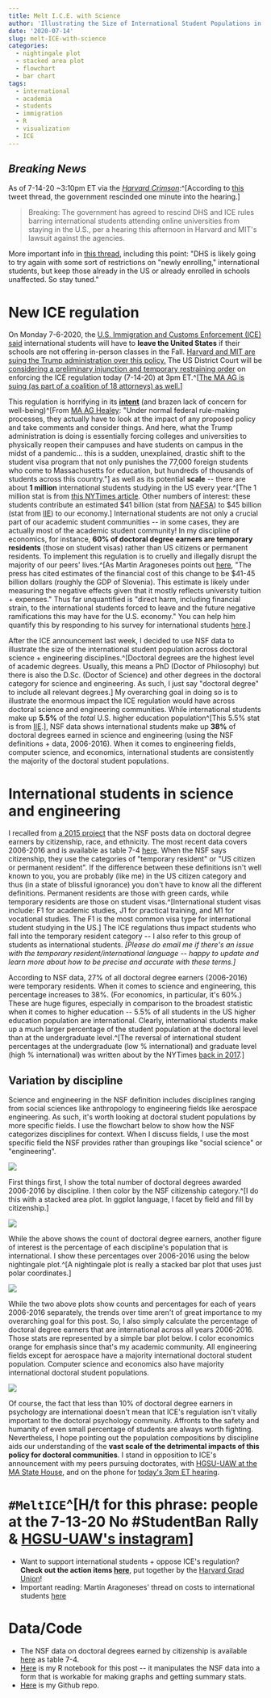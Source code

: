 ```yaml
---
title: Melt I.C.E. with Science 
author: 'Illustrating the Size of International Student Populations in Science & Engineering'
date: '2020-07-14'
slug: melt-ICE-with-science
categories:
  - nightingale plot
  - stacked area plot
  - flowchart
  - bar chart
tags:
  - international
  - academia
  - students
  - immigration
  - R
  - visualization
  - ICE
---
```


## *Breaking News*

As of 7-14-20 ~3:10pm ET via the [*Harvard Crimson*](https://twitter.com/thecrimson/status/1283116935853506560?s=20):^[According to [this](https://twitter.com/gsiskind/status/1283115441825644545) tweet thread, the government rescinded one minute into the hearing.]

> Breaking: The government has agreed to rescind DHS and ICE rules barring international students attending online universities from staying in the U.S., per a hearing this afternoon in Harvard and MIT's lawsuit against the agencies.

More important info in [this thread](https://twitter.com/ReichlinMelnick/status/1283115985608871944), including this point: "DHS is likely going to try again with some sort of restrictions on "newly enrolling," international students, but keep those already in the US or already enrolled in schools unaffected. So stay tuned."

# New ICE regulation

On Monday 7-6-2020, the [U.S. Immigration and Customs Enforcement (ICE) said](https://www.ice.gov/news/releases/sevp-modifies-temporary-exemptions-nonimmigrant-students-taking-online-courses-during) international students will have to **leave the United States** if their schools are not offering in-person classes in the Fall. [Harvard and MIT are suing the Trump administration over this policy.](https://news.harvard.edu/gazette/story/2020/07/higher-ed-leaders-back-harvard-mit-fight-against-ice-rules/) The US District Court will be [considering a preliminary injunction and temporary restraining order](https://www.bostonglobe.com/2020/07/10/metro/big-hearing-set-tuesday-harvard-mit-lawsuit-challenging-ice-rules-international-students/) on enforcing the ICE regulation today (7-14-20) at 3pm ET.^[[The MA AG is suing (as part of a coalition of 18 attorneys) as well.](https://www.mass.gov/news/massachusetts-ags-office-leads-multistate-lawsuit-seeking-nationwide-injunction-against-new)]

This regulation is horrifying in its [**intent**](https://www.nytimes.com/2020/07/07/us/student-visas-coronavirus.html) (and brazen lack of concern for well-being)^[From [MA AG Healey](https://www.npr.org/2020/07/08/889112795/massachusetts-attorney-general-on-new-ice-regulation-regarding-international-stu): "Under normal federal rule-making processes, they actually have to look at the impact of any proposed policy and take comments and consider things. And here, what the Trump administration is doing is essentially forcing colleges and universities to physically reopen their campuses and have students on campus in the midst of a pandemic... this is a sudden, unexplained, drastic shift to the student visa program that not only punishes the 77,000 foreign students who come to Massachusetts for education, but hundreds of thousands of students across this country."] as well as its potential **scale** -- there are about **1 million** international students studying in the US every year.^[The 1 million stat is from [this NYTimes article](https://www.nytimes.com/2020/07/10/us/f1-student-visa-lawsuit.html). Other numbers of interest: these students contribute an estimated $41 billion (stat from [NAFSA](https://www.nafsa.org/policy-and-advocacy/policy-resources/losing-talent-economic-and-foreign-policy-risk-america-cant-ignore)) to $45 billion (stat from [IIE](https://www.iie.org/Research-and-Insights/Open-Doors/Data/Economic-Impact-of-International-Students)) to our economy.] International students are not only a crucial part of our academic student communities -- in some cases, they are actually most of the academic student community! In my discipline of economics, for instance, **60% of doctoral degree earners are temporary residents** (those on student visas) rather than US citizens or permanent residents. To implement this regulation is to cruelly and illegally disrupt the majority of our peers' lives.^[As Martin Aragoneses points out [here](https://twitter.com/m_aragoneses/status/1282424586827595778), "The press has cited estimates of the financial cost of this change to be $41-45 billion dollars (roughly the GDP of Slovenia). This estimate is likely under measuring the negative effects given that it mostly reflects university tuition + expenses." Thus far unquantified is "direct harm, including financial strain, to the international students forced to leave and the future negative ramifications this may have for the U.S. economy." You can help him quantify this by responding to his survey for international students [here](https://t.co/QuwjOWjBF8?amp=1).] 

After the ICE announcement last week, I decided to use NSF data to illustrate the size of the international student population across doctoral science + engineering disciplines.^[Doctoral degrees are the highest level of academic degrees. Usually, this means a PhD (Doctor of Philosophy) but there is also the D.Sc. (Doctor of Science) and other degrees in the doctoral category for science and engineering. As such, I just say "doctoral degree" to include all relevant degrees.] My overarching goal in doing so is to illustrate the enormous impact the ICE regulation would have across doctoral science and engineering communities. While international students make up **5.5%** of the *total* U.S. higher education population^[This 5.5% stat is from [IIE](https://www.iie.org/Why-IIE/Announcements/2019/11/Number-of-International-Students-in-the-United-States-Hits-All-Time-High).], NSF data shows international students make up **38%** of doctoral degrees earned in science and engineering (using the NSF definitions + data, 2006-2016). When it comes to engineering fields, computer science, and economics, international students are consistently the majority of the doctoral student populations.

# International students in science and engineering

I recalled from [a 2015 project](https://thelittledataset.com/2015/12/31/thishttps://thelittledataset.com/2015/12/31/this-post-is-brought-to-you-by-the-national-science-foundation/-post-is-brought-to-you-by-the-national-science-foundation/)
that the NSF posts data on doctoral degree earners by citizenship, race, and ethnicity. The most recent data covers 2006-2016 and is available as table 7-4 [here](https://ncses.nsf.gov/pubs/nsf19304/data). When the NSF says citizenship, they use the categories of "temporary resident" or "US citizen or permanent resident". If the difference between these definitions isn't well known to you, you are probably (like me) in the US citizen category and thus (in a state of blissful ignorance) you don't have to know all the different definitions. Permanent residents are those with green cards, while temporary residents are those on student visas.^[International student visas include: F1 for academic studies, J1 for practical training, and M1 for vocational studies. The F1 is the most common visa type for international student studying in the US.] The ICE regulations thus impact students who fall into the temporary resident category -- I also refer to this group of students as international students. *[Please do email me if there's an issue with the temporary resident/international language -- happy to update and learn more about how to be precise and accurate with these terms.]* 

According to NSF data, 27% of all doctoral degree earners (2006-2016) were temporary residents. When it comes to science and engineering, this percentage increases to 38%. (For economics, in particular, it's 60%.) These are huge figures, especially in comparison to the broadest statistic when it comes to higher education --  5.5% of all students in the US higher education population are international. Clearly, international students make up a much larger percentage of the student population at the doctoral level than at the undergraduate level.^[The reversal of international student percentages at the undergraduate (low % international) and graduate level (high % international) was written about by the NYTimes [back in 2017](https://www.nytimes.com/2017/11/03/education/edlife/american-graduate-student-stem.html).]

## Variation by discipline

Science and engineering in the NSF definition includes disciplines ranging from social sciences like anthropology to engineering fields like aerospace engineering. As such, it's worth looking at doctoral student populations by more specific fields. I use the flowchart below to show how the NSF categorizes disciplines for context. When I discuss fields, I use the most specific field the NSF provides rather than groupings like "social science" or "engineering".

![](/post/ice-phd_files/nsf_cat.png)

First things first, I show the total number of doctoral degrees awarded 2006-2016 by discipline. I then color by the NSF citizenship category.^[I do this with a stacked area plot. In ggplot language, I facet by field and fill by citizenship.]

![](/post/ice-phd_files/phd_count_by_citizenship.png)

While the above shows the count of doctoral degree earners, another figure of interest is the percentage of each discipline's population that is international. I show these percentages over 2006-2016 using the below nightingale plot.^[A nightingale plot is really a stacked bar plot that uses just polar coordinates.]

![](/post/ice-phd_files/phd_per_by_citizenship.png)

While the two above plots show counts and percentages for each of years 2006-2016 separately, the trends over time aren't of great importance to my overarching goal for this post. So, I also simply calculate the percentage of doctoral degree earners that are international across all years 2006-2016. Those stats are represented by a simple bar plot below. I color economics orange for emphasis since that's my academic community. All engineering fields except for aerospace have a majority international doctoral student population. Computer science and economics also have majority international doctoral student populations.

![](/post/ice-phd_files/phd_per_temp.png)

Of course, the fact that less than 10% of doctoral degree earners in psychology are international doesn't mean that ICE's regulation isn't vitally important to the doctoral psychology community. Affronts to the safety and humanity of even small percentage of students are always worth fighting. Nevertheless, I hope pointing out the population compositions by discipline aids our understanding of the **vast scale of the detrimental impacts of this policy for doctoral communities**. I stand in opposition to ICE's announcement with my peers pursuing doctorates, with [HGSU-UAW at the MA State House](https://www.facebook.com/events/727054974760540/?acontext=%7B%22ref%22%3A%2229%22%2C%22ref_notif_type%22%3A%22plan_user_associated%22%2C%22action_history%22%3A%22null%22%7D&notif_id=1594602966382293&notif_t=plan_user_associated&ref=notif), and on the phone for [today's 3pm ET hearing](https://public.mad.uscourts.gov/seating-signup.html).

# `#MeltICE`^[H/t for this phrase: people at the 7-13-20 No #StudentBan Rally & [HGSU-UAW's instagram](https://www.instagram.com/hgsuuaw/?hl=en)]

- Want to support international students + oppose ICE's regulation? **Check out the action items [here](https://linktr.ee/hgsuuaw)**, put together by the [Harvard Grad Union](http://harvardgradunion.org/)!
- Important reading: Martin Aragoneses' thread on costs to international students [here](https://twitter.com/m_aragoneses/status/1282424586827595778)

# Data/Code

- The NSF data on doctoral degrees earned by citizenship is available [here](https://ncses.nsf.gov/pubs/nsf19304/data) as table 7-4.
- [Here](https://rpubs.com/apalbright/melt-ice-with-science) is my R notebook for this post -- it manipulates the NSF data into a form that is workable for making graphs and getting summary stats. 
- [Here](https://github.com/apalbright/melt-ice-with-science) is my Github repo.  